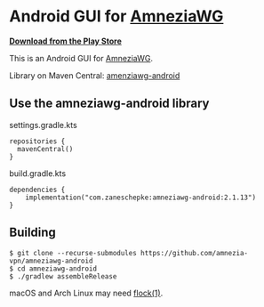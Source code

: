 # Android GUI for [AmneziaWG](https://amnezia.org/learn-more/31_amneziawg)

**[Download from the Play Store](https://play.google.com/store/apps/details?id=org.amnezia.awg)**

This is an Android GUI for [AmneziaWG](https://amnezia.org/learn-more/31_amneziawg).

Library on Maven Central: [amenziawg-android](https://central.sonatype.com/artifact/com.zaneschepke/amneziawg-android)

## Use the amneziawg-android library

settings.gradle.kts
```
repositories {
  mavenCentral()
}
```

build.gradle.kts
```
dependencies {
    implementation("com.zaneschepke:amneziawg-android:2.1.13")
}
```

## Building

```
$ git clone --recurse-submodules https://github.com/amnezia-vpn/amneziawg-android
$ cd amneziawg-android
$ ./gradlew assembleRelease
```

macOS and Arch Linux may need [flock(1)](https://github.com/discoteq/flock).

